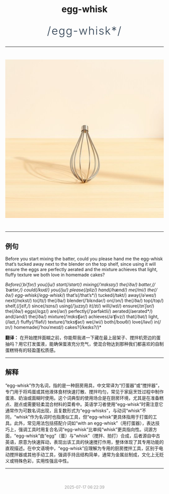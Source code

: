 <div align="center">

# egg-whisk

<div style="margin: 30px 0;">
<h1 style="font-size: 2.5em; font-weight: 300; letter-spacing: 2px; margin: 0; color: #2c3e50;">
/egg-whisk*/
</h1>
</div>

</div>

---

<div align="center" style="margin: 40px 0;">

![egg-whisk](images/egg-whisk.png)

</div>

---

## 例句

Before you start mixing the batter, could you please hand me the egg-whisk that’s tucked away next to the blender on the top shelf, since using it will ensure the eggs are perfectly aerated and the mixture achieves that light, fluffy texture we both love in homemade cakes?

*Before(/ˌbiˈfɔr/) you(/ju/) start(/stɑrt/) mixing(/ˈmɪksɪŋ/) the(/ðə/) batter,(/ˈbætər,/) could(/kʊd/) you(/ju/) please(/pliz/) hand(/hænd/) me(/mi/) the(/ðə/) egg-whisk(/egg-whisk*/) that’s(/that’s*/) tucked(/təkt/) away(/əˈweɪ/) next(/nɛkst/) to(/tɪ/) the(/ðə/) blender(/ˈblɛndər/) on(/ɔn/) the(/ðə/) top(/tɔp/) shelf,(/ʃɛlf,/) since(/sɪns/) using(/ˈjuzɪŋ/) it(/ɪt/) will(/wɪl/) ensure(/ɪnˈʃʊr/) the(/ðə/) eggs(/ɛgz/) are(/ər/) perfectly(/ˈpərfəktli/) aerated(/aerated*/) and(/ənd/) the(/ðə/) mixture(/ˈmɪksʧər/) achieves(/əˈʧivz/) that(/ðət/) light,(/laɪt,/) fluffy(/ˈfləfi/) texture(/ˈtɛksʧər/) we(/wi/) both(/boʊθ/) love(/ləv/) in(/ɪn/) homemade(/ˈhoʊˈmeɪd/) cakes?(/keɪks?/)*

**翻译：** 在开始搅拌面糊之前，你能帮我递一下藏在最上层架子、搅拌机旁边的蛋抽吗？用它打发蛋液，能确保蛋液充分充气，使混合物达到那种我们都喜欢的自制蛋糕特有的轻盈蓬松质感。

---

## 解释

“egg-whisk”作为名词，指的是一种厨房用具，中文常译为“打蛋器”或“搅拌器”，专门用于将鸡蛋或其他液体食材快速打散、搅拌均匀，常见于家庭烹饪过程中制作蛋液、奶油或面糊时使用。这个词典型的使用场合是在厨房环境，尤其是在准备糕点、甜点或需要轻柔混合材料的菜肴中。英语学习者使用“egg-whisk”时需注意它通常作为可数名词出现，且复数形式为“egg-whisks”，与动词“whisk”不同，“whisk”作为名词时也指类似工具，但“egg-whisk”更具体指用于打蛋的工具。此外，常见用法包括搭配介词如“with an egg-whisk”（用打蛋器），表达技巧上，强调工具时用复合名词“egg-whisk”比单纯“whisk”更具指向性。词源方面，“egg-whisk”由“egg”（蛋）与“whisk”（搅拌、拍打）合成，后者源自中古英语，原意为快速挥动，表现出该工具的快速搅打作用，整体体现了其专用功能的直观描述。在中文语境中，“egg-whisk”应理解为专用的厨房搅拌工具，区别于电动搅拌器或其他手动工具，强调手持且结构简单，通常为金属丝制成，文化上无贬义或特殊色彩，实用性强且中性。


---

<div align="center" style="margin-top: 50px;">
<small style="color: #999; font-size: 0.9em;">2025-07-17 06:22:39</small>
</div>
